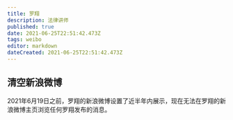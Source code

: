 ```yaml
---
title: 罗翔
description: 法律讲师
published: true
date: 2021-06-25T22:51:42.473Z
tags: weibo
editor: markdown
dateCreated: 2021-06-25T22:51:42.473Z
---
```


## 清空新浪微博

2021年6月19日之前，罗翔的新浪微博设置了近半年内展示，现在无法在罗翔的新浪微博主页浏览任何罗翔发布的消息。
